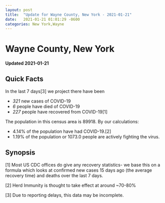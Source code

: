 ```yaml
---
layout: post
title:  "Update for Wayne County, New York - 2021-01-21"
date:   2021-01-21 01:01:29 -0600
categories: New York,Wayne
---
```


# Wayne County, New York
#### Updated 2021-01-21

## Quick Facts

In the last 7 days[3] we project there have been
- *321* new cases of COVID-19
- *6* people have died of COVID-19
- *227* people have recovered from COVID-19[1]

The population in this census area is 89918. By our calculations:
- 4.14% of the population have had COVID-19.[2]
- 1.19% of the population or 1073.0 people are actively fighting the virus.

## Synopsis




[1] Most US CDC offices do give any recovery statistics- we base this on a formula which looks at confirmed new cases
15 days ago (the average recovery time) and deaths over the last 7 days.

[2] Herd Immunity is thought to take effect at around ~70-80%

[3] Due to reporting delays, this data may be incomplete.
 
    
